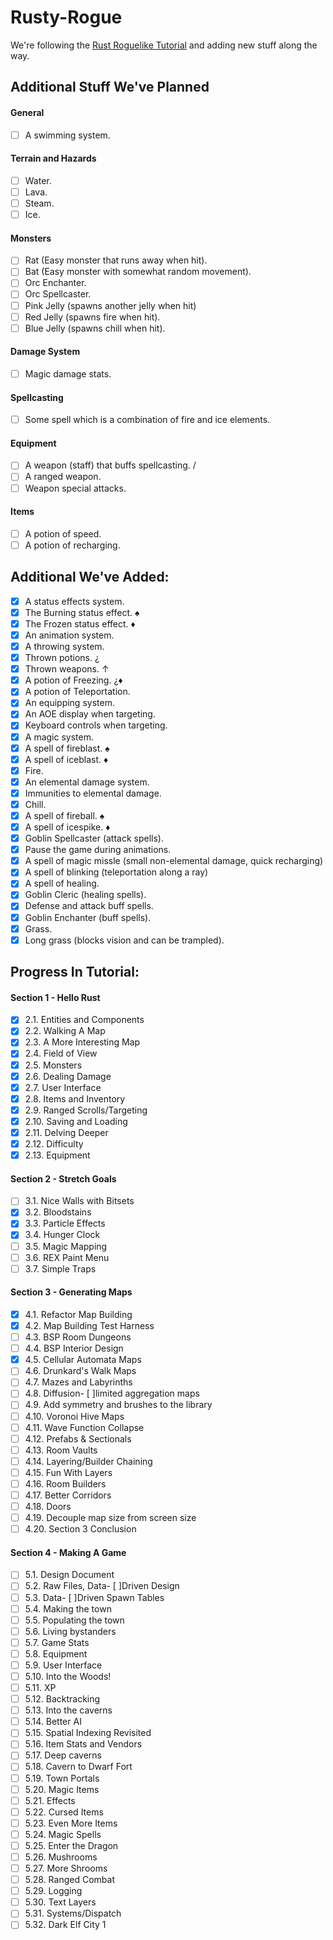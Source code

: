 # Rusty-Rogue

We're following the [Rust Roguelike Tutorial](https://bfnightly.bracketproductions.com/) and adding new stuff along the way.


## Additional Stuff We've Planned

#### General
  - [ ] A swimming system.

#### Terrain and Hazards
  - [ ] Water.
  - [ ] Lava.
  - [ ] Steam.
  - [ ] Ice.

#### Monsters
  - [ ] Rat (Easy monster that runs away when hit).
  - [ ] Bat (Easy monster with somewhat random movement).
  - [ ] Orc Enchanter.
  - [ ] Orc Spellcaster.
  - [ ] Pink Jelly (spawns another jelly when hit)
  - [ ] Red Jelly (spawns fire when hit).
  - [ ] Blue Jelly (spawns chill when hit).

#### Damage System
  - [ ] Magic damage stats.

#### Spellcasting
  - [ ] Some spell which is a combination of fire and ice elements.

#### Equipment
  - [ ] A weapon (staff) that buffs spellcasting. /
  - [ ] A ranged weapon.
  - [ ] Weapon special attacks.

#### Items
  - [ ] A potion of speed.
  - [ ] A potion of recharging.

## Additional We've Added:

  - [x] A status effects system.
  - [x] The Burning status effect. ♠
  - [x] The Frozen status effect. ♦
  - [x] An animation system.
  - [x] A throwing system.
  - [x] Thrown potions. ¿
  - [x] Thrown weapons. ↑
  - [x] A potion of Freezing. ¿♦
  - [x] A potion of Teleportation.
  - [x] An equipping system.
  - [x] An AOE display when targeting.
  - [x] Keyboard controls when targeting.
  - [x] A magic system.
  - [x] A spell of fireblast. ♠
  - [x] A spell of iceblast. ♦
  - [x] Fire.
  - [x] An elemental damage system.
  - [x] Immunities to elemental damage.
  - [x] Chill.
  - [x] A spell of fireball. ♠
  - [x] A spell of icespike. ♦
  - [x] Goblin Spellcaster (attack spells).
  - [x] Pause the game during animations.
  - [x] A spell of magic missle (small non-elemental damage, quick recharging)
  - [x] A spell of blinking (teleportation along a ray)
  - [x] A spell of healing.
  - [x] Goblin Cleric (healing spells).
  - [x] Defense and attack buff spells.
  - [x] Goblin Enchanter (buff spells).
  - [x] Grass.
  - [x] Long grass (blocks vision and can be trampled).

## Progress In Tutorial:

#### Section 1 - Hello Rust
  - [x] 2.1. Entities and Components
  - [x] 2.2. Walking A Map
  - [x] 2.3. A More Interesting Map
  - [x] 2.4. Field of View
  - [x] 2.5. Monsters
  - [x] 2.6. Dealing Damage
  - [x] 2.7. User Interface
  - [x] 2.8. Items and Inventory
  - [x] 2.9. Ranged Scrolls/Targeting
  - [x] 2.10. Saving and Loading
  - [x] 2.11. Delving Deeper
  - [x] 2.12. Difficulty
  - [x] 2.13. Equipment
#### Section 2 - Stretch Goals
  - [ ] 3.1. Nice Walls with Bitsets
  - [x] 3.2. Bloodstains
  - [x] 3.3. Particle Effects
  - [x] 3.4. Hunger Clock
  - [ ] 3.5. Magic Mapping
  - [ ] 3.6. REX Paint Menu
  - [ ] 3.7. Simple Traps
#### Section 3 - Generating Maps
  - [x] 4.1. Refactor Map Building
  - [x] 4.2. Map Building Test Harness
  - [ ] 4.3. BSP Room Dungeons
  - [ ] 4.4. BSP Interior Design
  - [x] 4.5. Cellular Automata Maps
  - [ ] 4.6. Drunkard's Walk Maps
  - [ ] 4.7. Mazes and Labyrinths
  - [ ] 4.8. Diffusion- [ ]limited aggregation maps
  - [ ] 4.9. Add symmetry and brushes to the library
  - [ ] 4.10. Voronoi Hive Maps
  - [ ] 4.11. Wave Function Collapse
  - [ ] 4.12. Prefabs & Sectionals
  - [ ] 4.13. Room Vaults
  - [ ] 4.14. Layering/Builder Chaining
  - [ ] 4.15. Fun With Layers
  - [ ] 4.16. Room Builders
  - [ ] 4.17. Better Corridors
  - [ ] 4.18. Doors
  - [ ] 4.19. Decouple map size from screen size
  - [ ] 4.20. Section 3 Conclusion
#### Section 4 - Making A Game
  - [ ] 5.1. Design Document
  - [ ] 5.2. Raw Files, Data- [ ]Driven Design
  - [ ] 5.3. Data- [ ]Driven Spawn Tables
  - [ ] 5.4. Making the town
  - [ ] 5.5. Populating the town
  - [ ] 5.6. Living bystanders
  - [ ] 5.7. Game Stats
  - [ ] 5.8. Equipment
  - [ ] 5.9. User Interface
  - [ ] 5.10. Into the Woods!
  - [ ] 5.11. XP
  - [ ] 5.12. Backtracking
  - [ ] 5.13. Into the caverns
  - [ ] 5.14. Better AI
  - [ ] 5.15. Spatial Indexing Revisited
  - [ ] 5.16. Item Stats and Vendors
  - [ ] 5.17. Deep caverns
  - [ ] 5.18. Cavern to Dwarf Fort
  - [ ] 5.19. Town Portals
  - [ ] 5.20. Magic Items
  - [ ] 5.21. Effects
  - [ ] 5.22. Cursed Items
  - [ ] 5.23. Even More Items
  - [ ] 5.24. Magic Spells
  - [ ] 5.25. Enter the Dragon
  - [ ] 5.26. Mushrooms
  - [ ] 5.27. More Shrooms
  - [ ] 5.28. Ranged Combat
  - [ ] 5.29. Logging
  - [ ] 5.30. Text Layers
  - [ ] 5.31. Systems/Dispatch
  - [ ] 5.32. Dark Elf City 1